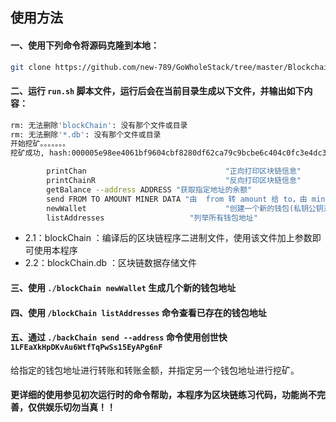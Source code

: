 ## 使用方法
#### 一、使用下列命令将源码克隆到本地：
```bash
git clone https://github.com/new-789/GoWholeStack/tree/master/Blockchain
```
#### 二、运行 `run.sh` 脚本文件，运行后会在当前目录生成以下文件，并输出如下内容：
```bash
rm: 无法删除'blockChain': 没有那个文件或目录
rm: 无法删除'*.db': 没有那个文件或目录
开始挖矿。。。。。。。
挖矿成功, hash:000005e98ee4061bf9604cbf8280df62ca79c9bcbe6c404c0fc3e4dc3dca7cde, nonce: 1782963

        printChan                               "正向打印区块链信息"
        printChainR                             "反向打印区块链信息"
        getBalance --address ADDRESS "获取指定地址的余额"
        send FROM TO AMOUNT MINER DATA "由  from 转 amount 给 to，由 miner 挖矿，同时写入 data"
        newWallet                               "创建一个新的钱包(私钥公钥对)"
        listAddresses                   "列举所有钱包地址"
```
- 2.1：blockChain ：编译后的区块链程序二进制文件，使用该文件加上参数即可使用本程序
- 2.2：blockChain.db ：区块链数据存储文件
#### 三、使用 `./blockChain newWallet` 生成几个新的钱包地址
#### 四、使用 `/blockChain listAddresses` 命令查看已存在的钱包地址
#### 五、通过 `./backChain send --address` 命令使用创世快 `1LFEaXkHpDKvAu6WtfTqPwSs15EyAPg6nF` 
给指定的钱包地址进行转账和转账金额，并指定另一个钱包地址进行挖矿。

#### 更详细的使用参见初次运行时的命令帮助，本程序为区块链练习代码，功能尚不完善，仅供娱乐切勿当真！！
